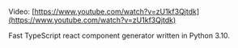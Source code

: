 Video: [https://www.youtube.com/watch?v=zU1kf3Qjtdk](https://www.youtube.com/watch?v=zU1kf3Qjtdk)

Fast TypeScript react component generator written in Python 3.10.

